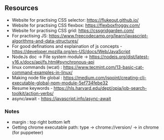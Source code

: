 ## Resources

- Website for practising CSS selector: https://flukeout.github.io/
- Website for practising CSS flexbox: https://flexboxfroggy.com/
- Website for practising CSS grid: https://cssgridgarden.com/
- For practising JS: https://www.freecodecamp.org/learn/javascript-algorithms-and-data-structures/
- For good definations and explaination of js concepts - https://developer.mozilla.org/en-US/docs/Web/JavaScript
- NodeJs doc -> File system module -> https://nodejs.org/dist/latest-v16.x/docs/api/fs.html#synchronous-api
- linux commands (wcat) : https://www.tecmint.com/13-basic-cat-command-examples-in-linux/
- Making node file global : https://medium.com/jspoint/creating-cli-executable-global-npm-module-5ef734febe32
- Resume keywords - https://hls.harvard.edu/dept/opia/job-search-toolkit/action-verbs/
- async/await - https://javascript.info/async-await
### Notes

- margin : top right bottom left
- Getting chrome executable path: type -> chrome://version/ -> in chrome (for puppeteer)
